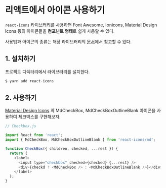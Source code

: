 # 리액트에서 아이콘 사용하기

`react-icons` 라이브러리를 사용하면 Font Awesome, Ionicons, Material Design Icons 등의 아이콘들을 **컴포넌트 형태**로 쉽게 사용할 수 있다. 

사용법과 아이콘의 종류는 해당 라이브러리의 [문서](https://react-icons.github.io/react-icons/#/)에서 참고할 수 있다. 



## 1. 설치하기

프로젝트 디렉터리에서 라이브러리를 설치한다.

```js
$ yarn add react-icons
``` 



## 2. 사용하기

[Material Design Icons](https://react-icons.github.io/react-icons/icons?name=md) 의 MdCheckBox, MdCheckBoxOutlineBlank 아이콘을 사용하여 체크박스를 구현해보자. 

```js
// Checkbox.js 

import React from 'react';
import { MdCheckBox, MdCheckBoxOutlineBlank } from 'react-icons/md';

function CheckBox({ children, checked, ...rest }) {
  return (
    <label>
      <input type="checkbox" checked={checked} {...rest} />
      <div>{checkd ? <MdCheckBox /> : <MdCheckBoxOutlineBlank />}</div>
    </label>
  );
}
```

